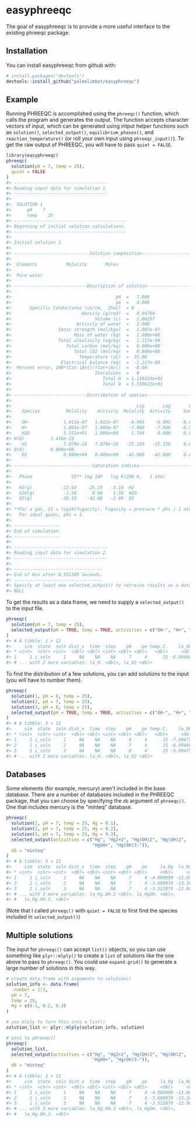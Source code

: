 
<!-- README.md is generated from README.Rmd. Please edit that file -->
easyphreeqc
===========

The goal of easyphreeqc is to provide a more useful interface to the existing phreeqc package.

Installation
------------

You can install easyphreeqc from github with:

``` r
# install.packages("devtools")
devtools::install_github("paleolimbot/easyphreeqc")
```

Example
-------

Running PHREEQC is accomplished using the `phreeqc()` function, which calls the program and generates the output. The function accepts character vectors of input, which can be generated using intput helper functions such as `solution()`, `selected_output()`, `equilibrium_phases()`, and `reaction_temperature()` (or roll your own input using `phreeqc_input()`). To get the raw output of PHREEQC, you will have to pass `quiet = FALSE`.

``` r
library(easyphreeqc)
phreeqc(
  solution(pH = 7, temp = 25),
  quiet = FALSE
)
#> ------------------------------------
#> Reading input data for simulation 1.
#> ------------------------------------
#> 
#>  SOLUTION 1
#>      pH    7
#>      temp    25
#> -------------------------------------------
#> Beginning of initial solution calculations.
#> -------------------------------------------
#> 
#> Initial solution 1.  
#> 
#> -----------------------------Solution composition------------------------------
#> 
#>  Elements           Molality       Moles
#> 
#>  Pure water     
#> 
#> ----------------------------Description of solution----------------------------
#> 
#>                                        pH  =   7.000    
#>                                        pe  =   4.000    
#>       Specific Conductance (uS/cm,  25oC)  = 0
#>                           Density (g/cm3)  =   0.99704
#>                                Volume (L)  =   1.00297
#>                         Activity of water  =   1.000
#>                  Ionic strength (mol/kgw)  =   1.007e-07
#>                        Mass of water (kg)  =   1.000e+00
#>                  Total alkalinity (eq/kg)  =   1.217e-09
#>                     Total carbon (mol/kg)  =   0.000e+00
#>                        Total CO2 (mol/kg)  =   0.000e+00
#>                          Temperature (oC)  =  25.00
#>                   Electrical balance (eq)  =  -1.217e-09
#>  Percent error, 100*(Cat-|An|)/(Cat+|An|)  =  -0.60
#>                                Iterations  =   0
#>                                   Total H  = 1.110124e+02
#>                                   Total O  = 5.550622e+01
#> 
#> ----------------------------Distribution of species----------------------------
#> 
#>                                                Log       Log       Log    mole V
#>    Species          Molality    Activity  Molality  Activity     Gamma   cm3/mol
#> 
#>    OH-             1.013e-07   1.012e-07    -6.995    -6.995    -0.000     -4.14
#>    H+              1.001e-07   1.000e-07    -7.000    -7.000    -0.000      0.00
#>    H2O             5.551e+01   1.000e+00     1.744     0.000     0.000     18.07
#> H(0)          1.416e-25
#>    H2              7.079e-26   7.079e-26   -25.150   -25.150     0.000     28.61
#> O(0)          0.000e+00
#>    O2              0.000e+00   0.000e+00   -42.080   -42.080     0.000     30.40
#> 
#> ------------------------------Saturation indices-------------------------------
#> 
#>   Phase               SI** log IAP   log K(298 K,   1 atm)
#> 
#>   H2(g)           -22.05    -25.15   -3.10  H2
#>   H2O(g)           -1.50      0.00    1.50  H2O
#>   O2(g)           -39.19    -42.08   -2.89  O2
#> 
#> **For a gas, SI = log10(fugacity). Fugacity = pressure * phi / 1 atm.
#>   For ideal gases, phi = 1.
#> 
#> ------------------
#> End of simulation.
#> ------------------
#> 
#> ------------------------------------
#> Reading input data for simulation 2.
#> ------------------------------------
#> 
#> ----------------------------------
#> End of Run after 0.551305 Seconds.
#> ----------------------------------
#> Specify at least one selected_output() to retreive results as a data.frame
#> NULL
```

To get the results as a data frame, we need to supply a `selected_output()` to the input file.

``` r
phreeqc(
  solution(pH = 7, temp = 25),
  selected_output(pH = TRUE, temp = TRUE, activities = c("OH-", "H+", "O2"))
)
#> # A tibble: 1 × 12
#>     sim  state  soln dist_x  time  step    pH    pe temp.C.    la_OH.
#> * <int>  <chr> <int>  <dbl> <dbl> <int> <dbl> <dbl>   <dbl>     <dbl>
#> 1     1 i_soln     1     NA    NA    NA     7     4      25 -6.994685
#> # ... with 2 more variables: la_H. <dbl>, la_O2 <dbl>
```

To find the distribution of a few solutions, you can add solutions to the input (you will have to number them).

``` r
phreeqc(
  solution(1, pH = 6, temp = 25),
  solution(2, pH = 7, temp = 25),
  solution(3, pH = 8, temp = 25),
  selected_output(pH = TRUE, temp = TRUE, activities = c("OH-", "H+", "O2"))
)
#> # A tibble: 3 × 12
#>     sim  state  soln dist_x  time  step    pH    pe temp.C.    la_OH.
#> * <int>  <chr> <int>  <dbl> <dbl> <int> <dbl> <dbl>   <dbl>     <dbl>
#> 1     1 i_soln     1     NA    NA    NA     6     4      25 -7.994752
#> 2     1 i_soln     2     NA    NA    NA     7     4      25 -6.994685
#> 3     1 i_soln     3     NA    NA    NA     8     4      25 -5.994752
#> # ... with 2 more variables: la_H. <dbl>, la_O2 <dbl>
```

Databases
---------

Some elements (for example, mercury) aren't included in the base database. There are a number of databases included in the PHREEQC package, that you can choose by specifying the `db` argument of `phreeqc()`. One that includes mercury is the "minteq" database.

``` r
phreeqc(
  solution(1, pH = 7, temp = 25, Hg = 0.1),
  solution(2, pH = 7, temp = 25, Hg = 0.2),
  solution(3, pH = 7, temp = 25, Hg = 0.3),
  selected_output(activities = c("Hg", "Hg2+2", "Hg(OH)2", "Hg(OH)2",
                                 "HgOH+", "Hg(OH)3-")),
  db = "minteq"
)
#> # A tibble: 3 × 13
#>     sim  state  soln dist_x  time  step    pH    pe     la_Hg  la_Hg2.2
#> * <int>  <chr> <int>  <dbl> <dbl> <int> <dbl> <dbl>     <dbl>     <dbl>
#> 1     1 i_soln     1     NA    NA    NA     7     4 -4.000000 -13.86320
#> 2     1 i_soln     2     NA    NA    NA     7     4 -3.698970 -13.26114
#> 3     1 i_soln     3     NA    NA    NA     7     4 -3.522879 -12.90896
#> # ... with 3 more variables: la_Hg.OH.2 <dbl>, la_HgOH. <dbl>,
#> #   la_Hg.OH.3. <dbl>
```

(Note that I called `phreeqc()` with `quiet = FALSE` to first find the species included in `selected_output()`)

Multiple solutions
------------------

The input for `phreeqc()` can accept `list()` objects, so you can use something like `plyr::mlply()` to create a `list` of solutions like the one above to pass to `phreeqc()`. You could use `expand.grid()` to generate a large number of solutions in this way.

``` r
# create data.frame with arguments to solution()
solution_info <- data.frame(
  .number = 1:3,
  pH = 7,
  temp = 25,
  Hg = c(0.1, 0.2, 0.3)
)

# use mlply to turn this into a list()
solution_list <- plyr::mlply(solution_info, solution)

# pass to phreeqc()
phreeqc(
  solution_list,
  selected_output(activities = c("Hg", "Hg2+2", "Hg(OH)2", "Hg(OH)2",
                                 "HgOH+", "Hg(OH)3-")),
  db = "minteq"
)
#> # A tibble: 3 × 13
#>     sim  state  soln dist_x  time  step    pH    pe     la_Hg  la_Hg2.2
#> * <int>  <chr> <int>  <dbl> <dbl> <int> <dbl> <dbl>     <dbl>     <dbl>
#> 1     1 i_soln     1     NA    NA    NA     7     4 -4.000000 -13.86320
#> 2     1 i_soln     2     NA    NA    NA     7     4 -3.698970 -13.26114
#> 3     1 i_soln     3     NA    NA    NA     7     4 -3.522879 -12.90896
#> # ... with 3 more variables: la_Hg.OH.2 <dbl>, la_HgOH. <dbl>,
#> #   la_Hg.OH.3. <dbl>
```
